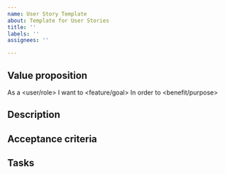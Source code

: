 ```yaml
---
name: User Story Template
about: Template for User Stories
title: ''
labels: ''
assignees: ''

---
```


## Value proposition
As a <user/role>
I want to <feature/goal>
In order to <benefit/purpose>

## Description


## Acceptance criteria


## Tasks
